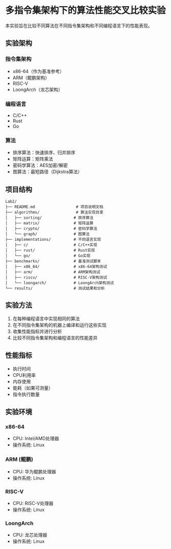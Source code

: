# 多指令集架构下的算法性能交叉比较实验

本实验旨在比较不同算法在不同指令集架构和不同编程语言下的性能表现。

## 实验架构

### 指令集架构
- x86-64（作为基准参考）
- ARM（鲲鹏架构）
- RISC-V
- LoongArch（龙芯架构）

### 编程语言
- C/C++
- Rust
- Go

### 算法
- 排序算法：快速排序、归并排序
- 矩阵运算：矩阵乘法
- 密码学算法：AES加密/解密
- 图算法：最短路径（Dijkstra算法）

## 项目结构

```
Lab2/
├── README.md                  # 项目说明文档
├── algorithms/                # 算法实现目录
│   ├── sorting/              # 排序算法
│   ├── matrix/               # 矩阵运算
│   ├── crypto/               # 密码学算法
│   └── graph/                # 图算法
├── implementations/          # 不同语言实现
│   ├── c/                    # C/C++实现
│   ├── rust/                 # Rust实现
│   └── go/                   # Go实现
├── benchmarks/               # 基准测试脚本
│   ├── x86_64/               # x86-64架构测试
│   ├── arm/                  # ARM架构测试
│   ├── riscv/                # RISC-V架构测试
│   └── loongarch/            # LoongArch架构测试
└── results/                  # 测试结果和分析
```

## 实验方法

1. 在每种编程语言中实现相同的算法
2. 在不同指令集架构的机器上编译和运行这些实现
3. 收集性能指标并进行分析
4. 比较不同指令集架构和编程语言的性能差异

## 性能指标

- 执行时间
- CPU利用率
- 内存使用
- 能耗（如果可测量）
- 指令执行数量

## 实验环境

### x86-64
- CPU: Intel/AMD处理器
- 操作系统: Linux

### ARM (鲲鹏)
- CPU: 华为鲲鹏处理器
- 操作系统: Linux

### RISC-V
- CPU: RISC-V处理器
- 操作系统: Linux

### LoongArch
- CPU: 龙芯处理器
- 操作系统: Linux

